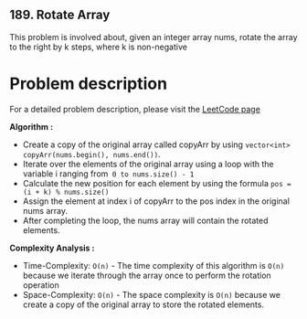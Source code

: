 ## 189. Rotate Array

This problem is involved about, given an integer array nums, rotate the array to the right by k steps, where k is non-negative

# Problem description

For a detailed problem description, please visit the [LeetCode page](https://leetcode.com/problems/rotate-array/description/)

**Algorithm :**<br/>

-   Create a copy of the original array called copyArr by using `vector<int> copyArr(nums.begin(), nums.end())`.
-   Iterate over the elements of the original array using a loop with the variable i ranging from` 0 to nums.size() - 1`
-   Calculate the new position for each element by using the formula `pos = (i + k) % nums.size()`
-   Assign the element at index i of copyArr to the pos index in the original nums array.
-   After completing the loop, the nums array will contain the rotated elements.

**Complexity Analysis :**<br/>

-   Time-Complexity: `O(n)` - The time complexity of this algorithm is `O(n)` because we iterate through the array once to perform the rotation operation
-   Space-Complexity: `O(n)` - The space complexity is `O(n)` because we create a copy of the original array to store the rotated elements.
